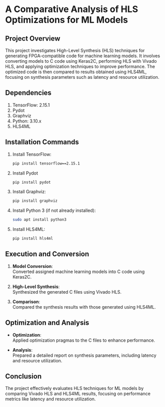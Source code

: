 
# A Comparative Analysis of HLS Optimizations for ML Models

## Project Overview

This project investigates High-Level Synthesis (HLS) techniques for generating FPGA-compatible code for machine learning models. It involves converting models to C code using Keras2C, performing HLS with Vivado HLS, and applying optimization techniques to improve performance. The optimized code is then compared to results obtained using HLS4ML, focusing on synthesis parameters such as latency and resource utilization.

## Dependencies

1. TensorFlow: 2.15.1
2. Pydot
3. Graphviz
4. Python: 3.10.x
5. HLS4ML

## Installation Commands

1. Install TensorFlow:
   ```bash
   pip install tensorflow==2.15.1

2. Install Pydot
    ```bash
    pip install pydot

3. Install Graphviz:
    ```bash
    pip install graphviz

4. Install Python 3 (if not already installed):
    ```bash
    sudo apt install python3
    
5. Install HLS4ML:
    ```bash
    pip install hls4ml


## Execution and Conversion

1. **Model Conversion**:  
   Converted assigned machine learning models into C code using Keras2C.

2. **High-Level Synthesis**:  
   Synthesized the generated C files using Vivado HLS.

3. **Comparison**:  
   Compared the synthesis results with those generated using HLS4ML.

## Optimization and Analysis

- **Optimization**:  
  Applied optimization pragmas to the C files to enhance performance.

- **Analysis**:  
  Prepared a detailed report on synthesis parameters, including latency and resource utilization.

## Conclusion

The project effectively evaluates HLS techniques for ML models by comparing Vivado HLS and HLS4ML results, focusing on performance metrics like latency and resource utilization.
